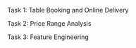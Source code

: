 Task 1: Table Booking and Online Delivery

Task 2: Price Range Analysis

Task 3: Feature Engineering
